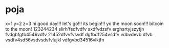 # poja
x=1
y=2
z=3
hi
good day!!!
let's go!!!
its begin!!!
yo the moon soon!!!
bitcoin to the moon!
123244234
slirh'fsdfvdfv
sxdfvdzsfv
erghsrtyjszytjn
fvdgbfgtb4546vdfv
21452dfvvfvsvdf
dgfbdf254vsdfv
vdbvdevb dfvb
vsdfv4sd56vsdvsdvfvlujkl
vdfgvbd34516vlkjfn
